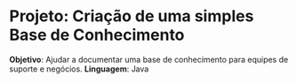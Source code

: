 # Projeto: Criação de uma simples Base de Conhecimento
**Objetivo**: Ajudar a documentar uma base de conhecimento para equipes de suporte e negócios.
**Linguagem**: Java
